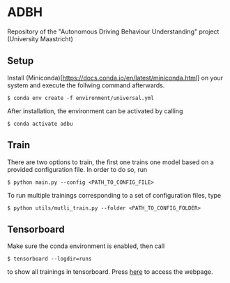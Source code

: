 # ADBH
Repository of the "Autonomous Driving Behaviour Understanding" project (University Maastricht)

## Setup
Install (Miniconda)[https://docs.conda.io/en/latest/miniconda.html] on your system and execute the follwing command afterwards.

```$ conda env create -f environment/universal.yml```

After installation, the environment can be activated by calling 

```$ conda activate adbu```

## Train
There are two options to train, the first one trains one model based on a provided configuration file. In order to do so, run

```$ python main.py --config <PATH_TO_CONFIG_FILE>```

To run multiple trainings corresponding to a set of configuration files, type

```$ python utils/mutli_train.py --folder <PATH_TO_CONFIG_FOLDER>```

## Tensorboard
Make sure the conda environment is enabled, then call

```$ tensorboard --logdir=runs```

to show all trainings in tensorboard. Press [here](http://localhost:6006) to access the webpage.
